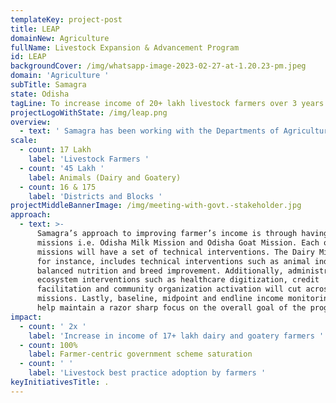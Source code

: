 ```yaml
---
templateKey: project-post
title: LEAP
domainNew: Agriculture
fullName: Livestock Expansion & Advancement Program
id: LEAP
backgroundCover: /img/whatsapp-image-2023-02-27-at-1.20.23-pm.jpeg
domain: 'Agriculture '
subTitle: Samagra
state: Odisha
tagLine: To increase income of 20+ lakh livestock farmers over 3 years
projectLogoWithState: /img/leap.png
overview:
  - text: ' Samagra has been working with the Departments of Agriculture and Farmers’ Empowerment (DAFE) and Fisheries & Animal Resources (F&ARD), Govt of Odisha, with support from the Bill & Melinda Gates Foundation (BMGF), over the past 4 years on multiple agri-centric interventions. Building on top of earlier success, LEAP (Livestock Expansion & Advancement Program) was conceptualized to focus on increasing the income of livestock farmers through two animal husbandry value chains i.e. Dairy and Goatery. Samagra’s role is to develop a holistic design to achieve the income enhancement objective and execute it over 3 years to deliver palpable change on ground.'
scale:
  - count: 17 Lakh
    label: 'Livestock Farmers '
  - count: '45 Lakh '
    label: Animals (Dairy and Goatery)
  - count: 16 & 175
    label: 'Districts and Blocks '
projectMiddleBannerImage: /img/meeting-with-govt.-stakeholder.jpg
approach:
  - text: >-
      Samagra’s approach to improving farmer’s income is through having targeted
      missions i.e. Odisha Milk Mission and Odisha Goat Mission. Each of these
      missions will have a set of technical interventions. The Dairy Mission,
      for instance, includes technical interventions such as animal induction,
      balanced nutrition and breed improvement. Additionally, administrative and
      ecosystem interventions such as healthcare digitization, credit
      facilitation and community organization activation will cut across both
      missions. Lastly, baseline, midpoint and endline income monitoring will
      help maintain a razor sharp focus on the overall goal of the program.
impact:
  - count: ' 2x '
    label: 'Increase in income of 17+ lakh dairy and goatery farmers '
  - count: 100%
    label: Farmer-centric government scheme saturation
  - count: ' '
    label: 'Livestock best practice adoption by farmers '
keyInitiativesTitle: .
---
```


